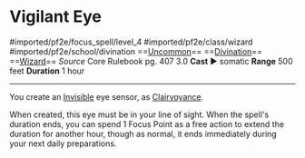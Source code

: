 # Vigilant Eye
#imported/pf2e/focus_spell/level_4 #imported/pf2e/class/wizard #imported/pf2e/school/divination 
==[Uncommon](uncommon.md)== ==[Divination](divination.md)== ==[Wizard](rules/traits/wizard.md)==
*Source* Core Rulebook pg. 407 3.0
**Cast** ► somatic
**Range** 500 feet
**Duration** 1 hour

---
You create an [Invisible](../../../Conditions/Invisible.md) eye sensor, as [Clairvoyance](../../Arcane_Tradition/Level%204/Clairvoyance.md).

When created, this eye must be in your line of sight. When the spell's duration ends, you can spend 1 Focus Point as a free action to extend the duration for another hour, though as normal, it ends immediately during your next daily preparations.